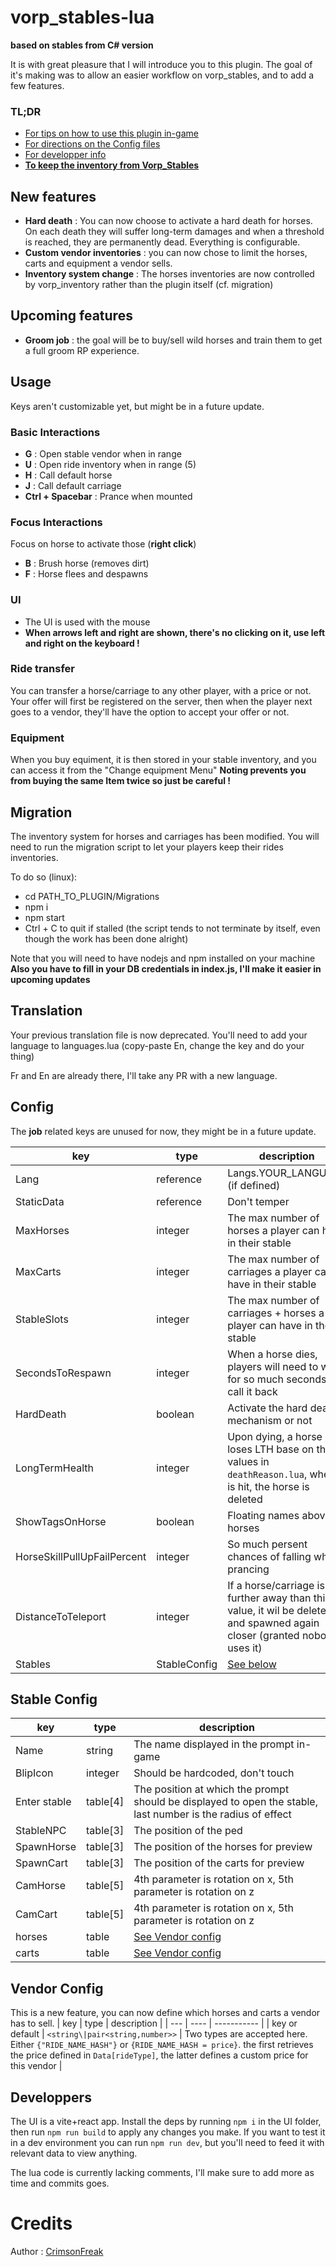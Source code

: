 # vorp_stables-lua

**based on stables from C# version**

It is with great pleasure that I will introduce you to this plugin. The goal of it's making was to allow an easier workflow on vorp_stables, and to add a few features.

### TL;DR
- [For tips on how to use this plugin in-game](#Usage)
- [For directions on the Config files](#Config)
- [For developper info](#Developpers)
- **[To keep the inventory from Vorp_Stables](#Migration)**


## New features
- **Hard death** : You can now choose to activate a hard death for horses. On each death they will suffer long-term damages and when a threshold is reached, they are permanently dead. Everything is configurable.
- **Custom vendor inventories** : you can now chose to limit the horses, carts and equipment a vendor sells.
- **Inventory system change** : The horses inventories are now controlled by vorp_inventory rather than the plugin itself (cf. migration)

## Upcoming features
- **Groom job** : the goal will be to buy/sell wild horses and train them to get a full groom RP experience.

## Usage
Keys aren't customizable yet, but might be in a future update.

### Basic Interactions

- **G** : Open stable vendor when in range
- **U** : Open ride inventory when in range (5)
- **H** : Call default horse
- **J** : Call default carriage
- **Ctrl + Spacebar** : Prance when mounted

### Focus Interactions
Focus on horse to activate those (**right click**)
- **B** : Brush horse (removes dirt)
- **F** : Horse flees and despawns

### UI
- The UI is used with the mouse
- **When arrows left and right are shown, there's no clicking on it, use left and right on the keyboard !**

### Ride transfer
You can transfer a horse/carriage to any other player, with a price or not. Your offer will first be registered on the server, then when the player next goes to a vendor, they'll have the option to accept your offer or not.

### Equipment
When you buy equiment, it is then stored in your stable inventory, and you can access it from the "Change equipment Menu" **Noting prevents you from buying the same Item twice so just be careful !**

## Migration
The inventory system for horses and carriages has been modified. You will need to run the migration script to let your players keep their rides inventories.

To do so (linux): 
- cd PATH_TO_PLUGIN/Migrations
- npm i
- npm start
- Ctrl + C to quit if stalled (the script tends to not terminate by itself, even though the work has been done alright)

Note that you will need to have nodejs and npm installed on your machine
**Also you have to fill in your DB credentials in index.js, I'll make it easier in upcoming updates**

## Translation

Your previous translation file is now deprecated. You'll need to add your language to languages.lua (copy-paste En, change the key and do your thing)

Fr and En are already there, I'll take any PR with a new language.

## Config

The **job** related keys are unused for now, they might be in a future update.

| key | type | description |
| --- | ---- | ----------- |
| Lang | reference | Langs.YOUR_LANGUAGE (if defined)|
| StaticData | reference | Don't temper |
| MaxHorses | integer | The max number of horses a player can have in their stable |
| MaxCarts | integer | The max number of carriages a player can have in their stable |
| StableSlots | integer | The max number of carriages + horses a player can have in their stable |
| SecondsToRespawn | integer | When a horse dies, players will need to wait for so much seconds to call it back |
| HardDeath | boolean | Activate the hard death mechanism or not |
| LongTermHealth | integer | Upon dying, a horse loses LTH base on the values in `deathReason.lua`, when 0 is hit, the horse is deleted |
| ShowTagsOnHorse | boolean | Floating names above horses |
| HorseSkillPullUpFailPercent | integer | So much persent chances of falling when prancing |
| DistanceToTeleport | integer | If a horse/carriage is further away than this value, it wil be deleted and spawned again closer (granted nobody uses it) |
| Stables | StableConfig | [See below](#Stable-Config) |

## Stable Config

| key | type | description |
| --- | ---- | ----------- |
| Name | string | The name displayed in the prompt in-game |
| BlipIcon | integer | Should be hardcoded, don't touch |
| Enter stable | table[4] | The position at which the prompt should be displayed to open the stable, last number is the radius of effect |
| StableNPC | table[3] | The position of the ped |
| SpawnHorse | table[3] | The position of the horses for preview |
| SpawnCart | table[3] | The position of the carts for preview |
| CamHorse | table[5] | 4th parameter is rotation on x, 5th parameter is rotation on z |
| CamCart | table[5] | 4th parameter is rotation on x, 5th parameter is rotation on z |
| horses | table | [See Vendor config](#Vendor-Config)|
| carts | table | [See Vendor config](#Vendor-Config)|

## Vendor Config
This is a new feature, you can now define which horses and carts a vendor has to sell.
| key | type | description |
| --- | ---- | ----------- |
| key or default | `<string\|pair<string,number>>` | Two types are accepted here. Either `{"RIDE_NAME_HASH"}` or `{RIDE_NAME_HASH = price}`. the first retrieves the price defined in `Data[rideType]`, the latter defines a custom price for this vendor |

## Developpers
The UI is a vite+react app. Install the deps by running `npm i` in the UI folder, then run `npm run build` to apply any changes you make. If you want to test it in a dev environment you can run `npm run dev`, but you'll need to feed it with relevant data to view anything.


The lua code is currently lacking comments, I'll make sure to add more as time and commits goes.

# Credits 

Author : [CrimsonFreak](https://github.com/CrimsonFreak) 

